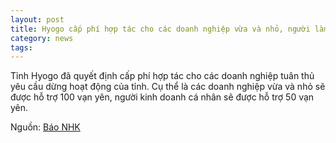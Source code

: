```yaml
---
layout: post
title: Hyogo cấp phí hợp tác cho các doanh nghiệp vừa và nhỏ, người làm kinh doanh cá nhân tuân theo yêu cầu dừng hoạt động
category: news
tags: 
---
```

Tỉnh Hyogo đã quyết định cấp phí hợp tác cho các doanh nghiệp tuân thủ yêu cầu dừng hoạt động của tỉnh. Cụ thể là các doanh nghiệp vừa và nhỏ sẽ được hỗ trợ 100 vạn yên, người kinh doanh cá nhân sẽ được hỗ trợ 50 vạn yên.

Nguồn: [Báo NHK](https://www3.nhk.or.jp/news/html/20200417/k10012392731000.html?utm_int=news-new_contents_list-items_006)